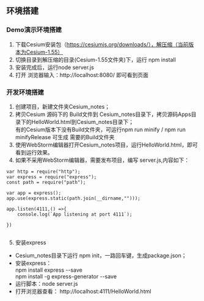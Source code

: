 ## 环境搭建

###  Demo演示环境搭建

1. 下载Cesium安装包（https://cesiumjs.org/downloads/），解压缩（当前版本为Cesium-1.55）
2. 切换目录到解压缩的目录(Cesium-1.55文件夹)下，运行 npm install
3. 安装完成后，运行node server.js
4. 打开 浏览器输入：http://localhost:8080/ 即可看到页面


###  开发环境搭建
1. 创建项目，新建文件夹Cesium_notes；
2. 拷贝Cesium 源码下的 Build文件到 Cesium_notes目录下，拷贝源码Apps目录下的HelloWorld.html到Cesium_notes目录下；     
	有的Cesium版本下没有Build文件夹，可运行npm run minify / npm run minifyRelease 可生成 需要的Build文件夹
3. 使用WebStorm编辑器打开Cesium_notes项目，运行HelloWorld.html，即可看到运行效果。
4. 如果不采用WebStorm编辑器，需要发布项目，编写 server.js,内容如下：

```
var http = require("http");
var express = require("express");
const path = require("path");

var app = express();
app.use(express.static(path.join(__dirname,"")));

app.listen(4111,() =>{
	console.log(`App listening at port 4111`);
	
})


```


5. 安装express
- Cesium_notes目录下运行 npm init，一路回车键，生成package.json；
- 安装express：     
      npm install express --save      
      npm install -g express-generator --save 
- 运行脚本：node server.js
- 打开浏览器查看： http://localhost:4111/HelloWorld.html






